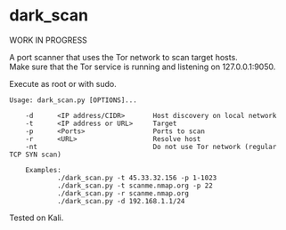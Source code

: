 # dark_scan
WORK IN PROGRESS

A port scanner that uses the Tor network to scan target hosts.<br/>
Make sure that the Tor service is running and listening on 127.0.0.1:9050.

Execute as root or with sudo.

    Usage: dark_scan.py [OPTIONS]...

        -d      <IP address/CIDR>       Host discovery on local network
        -t      <IP address or URL>     Target
        -p      <Ports>                 Ports to scan
        -r      <URL>                   Resolve host
        -nt                             Do not use Tor network (regular TCP SYN scan)

        Examples:
                ./dark_scan.py -t 45.33.32.156 -p 1-1023
                ./dark_scan.py -t scanme.nmap.org -p 22
                ./dark_scan.py -r scanme.nmap.org
                ./dark_scan.py -d 192.168.1.1/24

Tested on Kali.
